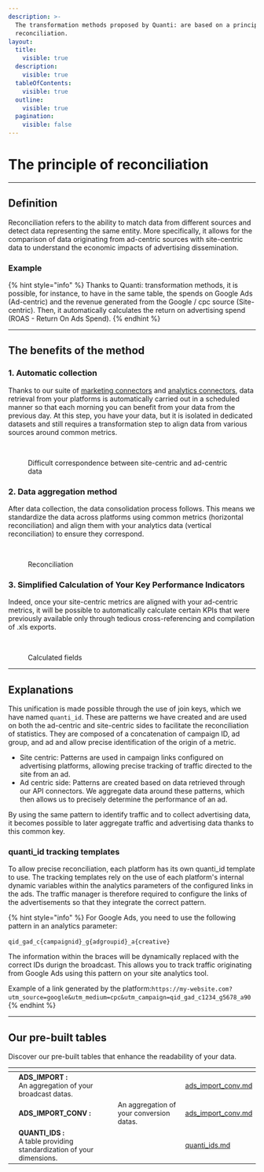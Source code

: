 ```yaml
---
description: >-
  The transformation methods proposed by Quanti: are based on a principle called
  reconciliation.
layout:
  title:
    visible: true
  description:
    visible: true
  tableOfContents:
    visible: true
  outline:
    visible: true
  pagination:
    visible: false
---
```


# The principle of reconciliation

***

## Definition

Reconciliation refers to the ability to match data from different sources and detect data representing the same entity. More specifically, it allows for the comparison of data originating from ad-centric sources with site-centric data to understand the economic impacts of advertising dissemination.

### Example

{% hint style="info" %}
Thanks to Quanti: transformation methods, it is possible, for instance, to have in the same table, the spends on Google Ads (Ad-centric) and the revenue generated from the Google / cpc source (Site-centric). Then, it automatically calculates the return on advertising spend (ROAS - Return On Ads Spend).
{% endhint %}

***

## The benefits of the method

### 1. Automatic collection

Thanks to our suite of [marketing connectors](../connectors/readme/) and [analytics connectors](../connectors/analytics-connectors/), data retrieval from your platforms is automatically carried out in a scheduled manner so that each morning you can benefit from your data from the previous day. At this step, you have your data, but it is isolated in dedicated datasets and still requires a transformation step to align data from various sources around common metrics.

<figure><img src="../.gitbook/assets/Capture d’écran 2024-05-14 à 16.36.28.png" alt=""><figcaption><p>Difficult correspondence between site-centric and ad-centric data</p></figcaption></figure>

### 2. Data aggregation method

After data collection, the data consolidation process follows. This means we standardize the data across platforms using common metrics (horizontal reconciliation) and align them with your analytics data (vertical reconciliation) to ensure they correspond.

<figure><img src="../.gitbook/assets/Capture d’écran 2024-05-15 à 11.53.34.png" alt=""><figcaption><p>Reconciliation</p></figcaption></figure>

### 3. Simplified Calculation of Your Key Performance Indicators

Indeed, once your site-centric metrics are aligned with your ad-centric metrics, it will be possible to automatically calculate certain KPIs that were previously available only through tedious cross-referencing and compilation of .xls exports.

<figure><img src="../.gitbook/assets/Capture d’écran 2024-05-15 à 10.38.14.png" alt=""><figcaption><p>Calculated fields</p></figcaption></figure>

***

## Explanations

This unification is made possible through the use of join keys, which we have named `quanti_id`. These are patterns we have created and are used on both the ad-centric and site-centric sides to facilitate the reconciliation of statistics. They are composed of a concatenation of campaign ID, ad group, and ad and allow precise identification of the origin of a metric.

* Site centric: Patterns are used in campaign links configured on advertising platforms, allowing precise tracking of traffic directed to the site from an ad.
* Ad centric side: Patterns are created based on data retrieved through our API connectors. We aggregate data around these patterns, which then allows us to precisely determine the performance of an ad.

By using the same pattern to identify traffic and to collect advertising data, it becomes possible to later aggregate traffic and advertising data thanks to this common key.

### quanti\_id tracking templates

To allow precise reconciliation, each platform has its own quanti\_id template to use. The tracking templates rely on the use of each platform's internal dynamic variables within the analytics parameters of the configured links in the ads. The traffic manager is therefore required to configure the links of the advertisements so that they integrate the correct pattern.

{% hint style="info" %}
For Google Ads, you need to use the following pattern in an analytics parameter:&#x20;

`qid_gad_c{campaignid}_g{adgroupid}_a{creative}`

The information within the braces will be dynamically replaced with the correct IDs durign the broadcast. This allows you to track traffic originating from Google Ads using this pattern on your site analytics tool.

Example of a link generated by the platform:`https://my-website.com?utm_source=google&utm_medium=cpc&utm_campaign=qid_gad_c1234_g5678_a90`
{% endhint %}

***

## Our pre-built tables

Discover our pre-built tables that enhance the readability of your data.

<table data-view="cards" data-full-width="false"><thead><tr><th></th><th></th><th></th><th data-hidden data-card-target data-type="content-ref"></th></tr></thead><tbody><tr><td></td><td><strong>ADS_IMPORT :</strong><br>An aggregation of your broadcast datas.</td><td></td><td><a href="pre-built-tables/ads_import_conv.md">ads_import_conv.md</a></td></tr><tr><td></td><td><strong>ADS_IMPORT_CONV :</strong></td><td>An aggregation of your conversion datas.</td><td><a href="pre-built-tables/ads_import_conv.md">ads_import_conv.md</a></td></tr><tr><td></td><td><strong>QUANTI_IDS :</strong><br>A table providing standardization of your dimensions.</td><td></td><td><a href="pre-built-tables/quanti_ids.md">quanti_ids.md</a></td></tr></tbody></table>

